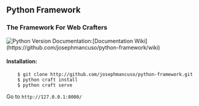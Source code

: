 ## Python Framework

### The Framework For Web Crafters
<img src="https://img.shields.io/badge/python-2.7-blue.svg" alt="Python Version">
Documentation:[Documentation Wiki](https://github.com/josephmancuso/python-framework/wiki)  

#### Installation:

```
    $ git clone http://github.com/josephmancuso/python-framework.git
    $ python craft install
    $ python craft serve
```

Go to `http://127.0.0.1:8000/`
